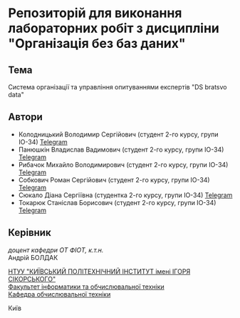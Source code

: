 # Репозиторій для виконання лабораторних робіт з дисципліни "Організація без баз даних"

## Тема
Система організації та управління опитуваннями експертів "DS bratsvo data"

## Автори
- Колодницький Володимир Сергійович (студент 2-го курсу, групи ІО-34) [Telegram](https://t.me/biocidee)
- Панюшкін Владислав Вадимович (студент 2-го курсу, групи ІО-34) [Telegram](https://t.me/Nightcore_Bomb)
- Рибачок Михайло Володимирович (студент 2-го курсу, групи ІО-34) [Telegram](https://t.me/Misha_Rybachok)
- Собкович Роман Сергійович (студент 2-го курсу, групи ІО-34) [Telegram](https://t.me/romanntuk)
- Сюкало Діана Сергіївна (студентка 2-го курсу, групи ІО-34) [Telegram](https://t.me/diana_siukalo)
- Токарюк Станіслав Борисович (студент 2-го курсу, групи ІО-34) [Telegram](https://t.me/StasTokariuk)


## Керівник
_доцент кафедри ОТ ФІОТ, к.т.н._  
Андрій БОЛДАК  

[НТУУ "КИЇВСЬКИЙ ПОЛІТЕХНІЧНИЙ ІНСТИТУТ імені ІГОРЯ СІКОРСЬКОГО"](https://kpi.ua/)  
[Факультет інформатики та обчислювальної техніки](https://fiot.kpi.ua/)  
[Кафедра обчислювальної техніки](https://ot.fiot.kpi.ua/)  

Київ
